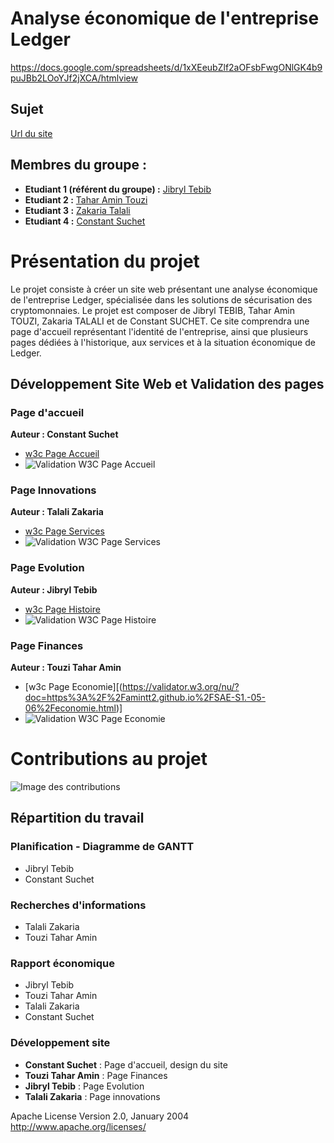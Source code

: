 # Analyse économique de l'entreprise Ledger

https://docs.google.com/spreadsheets/d/1xXEeubZlf2aOFsbFwgONlGK4b9puJBb2LOoYJf2jXCA/htmlview
## Sujet
[Url du site](https://amintt2.github.io/SAE-S1.-05-06/)

## Membres du groupe :

- **Etudiant 1 (référent du groupe) :** [Jibryl Tebib](mailto:jibryl.tebib@edu.univ-fcomte.fr?subject=SAE_1_05_06)
- **Etudiant 2 :** [Tahar Amin Touzi](mailto:tahar-amin.touzi@edu.univ-fcomte.fr?subject=SAE_1_05_06)
- **Etudiant 3 :** [Zakaria Talali](mailto:zakaria.talali@edu.univ-fcomte.fr?subject=SAE_1_05_06)
- **Etudiant 4 :** [Constant Suchet](mailto:constant.suchet@edu.univ-fcomte.fr?subject=SAE_1_05_06)

# Présentation du projet

Le projet consiste à créer un site web présentant une analyse économique de l'entreprise Ledger, spécialisée dans les solutions de sécurisation des cryptomonnaies. Le projet est composer de Jibryl TEBIB, Tahar Amin TOUZI, Zakaria TALALI et de Constant SUCHET.
Ce site comprendra une page d'accueil représentant l'identité de l'entreprise, ainsi que plusieurs pages dédiées à l'historique, aux services et à la situation économique de Ledger. 

## Développement Site Web et Validation des pages

### Page d'accueil

**Auteur : Constant Suchet**

- [w3c Page Accueil](https://validator.w3.org/nu/?doc=https%3A%2F%2Famintt2.github.io%2FSAE-S1.-05-06%2F)
- ![Validation W3C Page Accueil](url_de_l_image)

### Page Innovations

**Auteur : Talali Zakaria**

- [w3c Page Services](https://validator.w3.org/nu/?doc=https%3A%2F%2Famintt2.github.io%2FSAE-S1.-05-06%2Fservices.html)
- ![Validation W3C Page Services](url_de_l_image)

### Page Evolution

**Auteur : Jibryl Tebib**

- [w3c Page Histoire](https://validator.w3.org/nu/?doc=https%3A%2F%2Famintt2.github.io%2FSAE-S1.-05-06%2Fhistoire.html)
- ![Validation W3C Page Histoire](url_de_l_image)

### Page Finances

**Auteur : Touzi Tahar Amin**

- [w3c Page Economie][(https://validator.w3.org/nu/?doc=https%3A%2F%2Famintt2.github.io%2FSAE-S1.-05-06%2Feconomie.html)]
- ![Validation W3C Page Economie](url_de_l_image)

# Contributions au projet

![Image des contributions](url_de_l_image)

## Répartition du travail

### Planification - Diagramme de GANTT

- Jibryl Tebib
- Constant Suchet

### Recherches d'informations

- Talali Zakaria
- Touzi Tahar Amin

### Rapport économique

- Jibryl Tebib
- Touzi Tahar Amin
- Talali Zakaria
- Constant Suchet

### Développement site

- **Constant Suchet** : Page d'accueil, design du site
- **Touzi Tahar Amin** : Page Finances
- **Jibryl Tebib** : Page Evolution
- **Talali Zakaria** : Page innovations

Apache License
Version 2.0, January 2004
http://www.apache.org/licenses/
